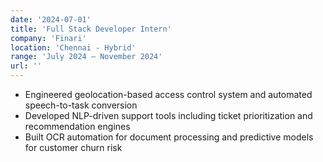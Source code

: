 ```yaml
---
date: '2024-07-01'
title: 'Full Stack Developer Intern'
company: 'Finari'
location: 'Chennai - Hybrid'
range: 'July 2024 – November 2024'
url: ''
---
```


- Engineered geolocation-based access control system and automated speech-to-task conversion
- Developed NLP-driven support tools including ticket prioritization and recommendation engines
- Built OCR automation for document processing and predictive models for customer churn risk